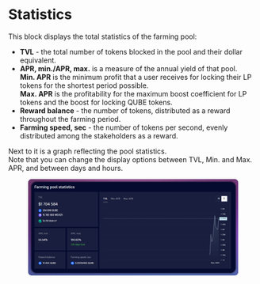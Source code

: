 # Statistics

This block displays the total statistics of the farming pool:

* **TVL** - the total number of tokens blocked in the pool and their dollar equivalent.
* **APR, min./APR, max.** is a measure of the annual yield of that pool. \
  **Min. APR** is the minimum profit that a user receives for locking their LP tokens for the shortest period possible. \
  **Max. APR** is the profitability for the maximum boost coefficient for LP tokens and the boost for locking QUBE tokens.
* **Reward balance** - the number of tokens, distributed as a reward throughout the farming period.
* **Farming speed, sec** - the number of tokens per second, evenly distributed among the stakeholders as a reward.

Next to it is a graph reflecting the pool statistics. \
Note that you can change the display options between TVL, Min. and Max. APR, and between days and hours.

<figure><img src="../../../../../.gitbook/assets/image (6) (1).png" alt=""><figcaption></figcaption></figure>
